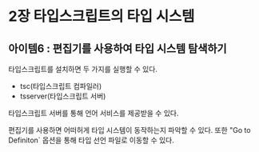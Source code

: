 # 2장 타입스크립트의 타입 시스템

## 아이템6 : 편집기를 사용하여 타입 시스템 탐색하기

타입스크립트를 설치하면 두 가지를 실행할 수 있다.

- tsc(타입스크립트 컴파일러)
- tsserver(타입스크립트 서버)

타입스크립트 서버를 통해 언어 서비스를 제공받을 수 있다.

편집기를 사용하면 어떠허게 타입 시스템이 동작하는지 파악할 수 있다.
또한 "Go to Definiton` 옵션을 통해 타입 선언 파일로 이동할 수 있다.
